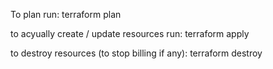 To plan run:
terraform plan 

to acyually create / update resources run: 
terraform apply 

to destroy resources (to stop billing if any):
terraform destroy